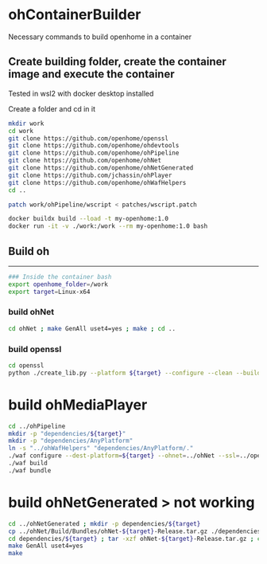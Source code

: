 # ohContainerBuilder
Necessary commands to build openhome in a container



## Create building folder, create the container image and execute the container
Tested in wsl2 with docker desktop installed

Create a folder and cd in it

```bash
mkdir work
cd work
git clone https://github.com/openhome/openssl
git clone https://github.com/openhome/ohdevtools
git clone https://github.com/openhome/ohPipeline
git clone https://github.com/openhome/ohNet
git clone https://github.com/openhome/ohNetGenerated
git clone https://github.com/jchassin/ohPlayer
git clone https://github.com/openhome/ohWafHelpers
cd ..

patch work/ohPipeline/wscript < patches/wscript.patch

docker buildx build --load -t my-openhome:1.0
docker run -it -v ./work:/work --rm my-openhome:1.0 bash
```

## Build oh
---
```bash
### Inside the container bash
export openhome_folder=/work
export target=Linux-x64
```
### build ohNet
```bash
cd ohNet ; make GenAll uset4=yes ; make ; cd ..
```
### build openssl
```bash
cd openssl
python ./create_lib.py --platform ${target} --configure --clean --build
```

# build ohMediaPlayer
```bash
cd ../ohPipeline
mkdir -p "dependencies/${target}"
mkdir -p "dependencies/AnyPlatform"
ln -s "../ohWafHelpers" "dependencies/AnyPlatform/."
./waf configure --dest-platform=${target} --ohnet=../ohNet --ssl=../openssl/build/${target} --cross=
./waf build
./waf bundle
```

# build ohNetGenerated > not working
```bash
cd ../ohNetGenerated ; mkdir -p dependencies/${target}
cp ../ohNet/Build/Bundles/ohNet-${target}-Release.tar.gz ./dependencies/${target}/.
cd dependencies/${target} ; tar -xzf ohNet-${target}-Release.tar.gz ; cd ../..
make GenAll uset4=yes
make


